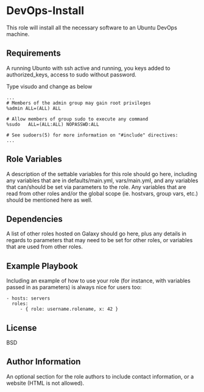 DevOps-Install
==============

This role will install all the necessary software to an Ubuntu DevOps machine.

Requirements
------------

A running Ubunto with ssh active and running, you keys added to authorized_keys, access to sudo without password.

Type visudo and change as below

    ...
    # Members of the admin group may gain root privileges
    %admin ALL=(ALL) ALL

    # Allow members of group sudo to execute any command
    %sudo   ALL=(ALL:ALL) NOPASSWD:ALL

    # See sudoers(5) for more information on "#include" directives:
    ...




Role Variables
--------------

A description of the settable variables for this role should go here, including any variables that are in defaults/main.yml, vars/main.yml, and any variables that can/should be set via parameters to the role. Any variables that are read from other roles and/or the global scope (ie. hostvars, group vars, etc.) should be mentioned here as well.

Dependencies
------------

A list of other roles hosted on Galaxy should go here, plus any details in regards to parameters that may need to be set for other roles, or variables that are used from other roles.

Example Playbook
----------------

Including an example of how to use your role (for instance, with variables passed in as parameters) is always nice for users too:

    - hosts: servers
      roles:
         - { role: username.rolename, x: 42 }

License
-------

BSD

Author Information
------------------

An optional section for the role authors to include contact information, or a website (HTML is not allowed).
